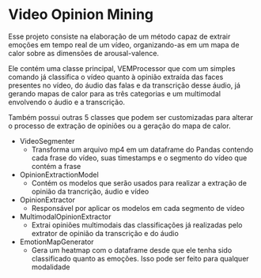 # Video Opinion Mining

Esse projeto consiste na elaboração de um método capaz de extrair emoções em tempo real de um vídeo, organizando-as em um mapa de calor sobre as dimensões de arousal-valence.

Ele contém uma classe principal, VEMProcessor que com um simples comando já classifica o vídeo quanto à opinião extraída das faces presentes no vídeo, do áudio das falas e da transcrição desse áudio, já gerando mapas de calor para as três categorias e um multimodal envolvendo o áudio e a transcrição.

Também possui outras 5 classes que podem ser customizadas para alterar o processo de extração de opiniões ou a geração do mapa de calor.
<ul>
  <li>VideoSegmenter
    <ul>
      <li>Transforma um arquivo mp4 em um dataframe do Pandas contendo 
      cada frase do vídeo, suas timestamps e o segmento do vídeo que contém a frase</li>
    </ul>
  </li>
  <li>OpinionExtractionModel
    <ul>
      <li>Contém os modelos que serão usados para realizar a extração de opinião da trancrição, áudio e vídeo</li>
    </ul>
  </li>
  <li>OpinionExtractor
    <ul>
      <li>Responsável por aplicar os modelos em cada segmento de vídeo</li>
    </ul>
  </li>
  <li>MultimodalOpinionExtractor
    <ul>
      <li>Extrai opiniões multimodais das classificações já realizadas pelo extrator de opinião da transcrição e do áudio</li>
    </ul>
  </li>
  <li>EmotionMapGenerator
    <ul>
      <li>Gera um heatmap com o dataframe desde que ele tenha sido classificado quanto as emoções. Isso pode ser feito para qualquer modalidade</li>
    </ul>
  </li>
</ul>